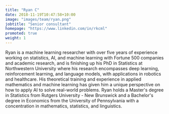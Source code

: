```yaml
---
title: "Ryan C"
date: 2018-11-19T10:47:58+10:00
image: "images/team/ryan.png"
jobtitle: "Senior consultant"
homepage: "https://www.linkedin.com/in/rkcml"
promoted: true
weight: 1
---
```


Ryan is a machine learning researcher with over five years of experience working on statistics, AI, and machine learning with Fortune 500 companies and academic research, and is finishing up his PhD in Statistics at Northwestern University where his research encompasses deep learning, reinforcement learning, and language models, with applications in robotics and healthcare. His theoretical training and experience in applied mathematics and machine learning has given him a unique perspective on how to apply AI to solve real-world problems. Ryan holds a Master's degree in Statistics from Rutgers University - New Brunswick and a Bachelor's degree in Economics from the University of Pennsylvania with a concentration in mathematics, statistics, and linguistics.
